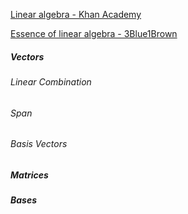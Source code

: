 
[Linear algebra - Khan Academy](https://www.khanacademy.org/math/linear-algebra)

[Essence of linear algebra - 3Blue1Brown](https://www.youtube.com/playlist?list=PLZHQObOWTQDPD3MizzM2xVFitgF8hE_ab)

##### Vectors

###### Linear Combination

###### Span

###### Basis Vectors

##### Matrices

##### Bases
